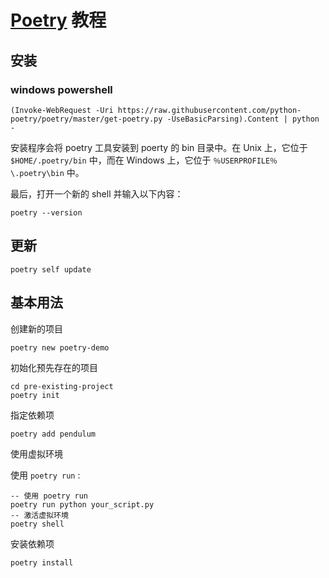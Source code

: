 # [Poetry](https://python-poetry.org/) 教程

## 安装

### windows powershell

```shell
(Invoke-WebRequest -Uri https://raw.githubusercontent.com/python-poetry/poetry/master/get-poetry.py -UseBasicParsing).Content | python -
```

安装程序会将 poetry 工具安装到 poerty 的 bin 目录中。在 Unix 上，它位于 `$HOME/.poetry/bin` 中，而在 Windows 上，它位于 `％USERPROFILE％\.poetry\bin` 中。

最后，打开一个新的 shell 并输入以下内容：

```shell
poetry --version
```

## 更新

```shell
poetry self update
```

## 基本用法

创建新的项目

```shell
poetry new poetry-demo
```

初始化预先存在的项目

```shell
cd pre-existing-project
poetry init
```

指定依赖项

```shell
poetry add pendulum
```

使用虚拟环境

使用 `poetry run` :

```shell
-- 使用 poetry run
poetry run python your_script.py
-- 激活虚拟环境
poetry shell
```

安装依赖项

```shell
poetry install
```
